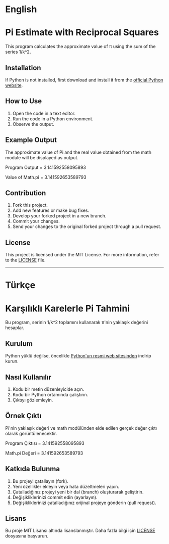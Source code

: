 # English
# Pi Estimate with Reciprocal Squares

This program calculates the approximate value of π using the sum of the series 1/k^2.

## Installation

If Python is not installed, first download and install it from the [official Python website](https://www.python.org/).

## How to Use

1. Open the code in a text editor.
2. Run the code in a Python environment.
3. Observe the output.

## Example Output

The approximate value of Pi and the real value obtained from the math module will be displayed as output.

Program Output = 3.141592558095893

Value of Math.pi = 3.141592653589793

## Contribution

1. Fork this project.
2. Add new features or make bug fixes.
3. Develop your forked project in a new branch.
4. Commit your changes.
5. Send your changes to the original forked project through a pull request.

## License

This project is licensed under the MIT License. For more information, refer to the [LICENSE](LICENSE) file.

---

# Türkçe
# Karşılıklı Karelerle Pi Tahmini

Bu program, serinin 1/k^2 toplamını kullanarak π'nin yaklaşık değerini hesaplar.

## Kurulum

Python yüklü değilse, öncelikle [Python'un resmi web sitesinden](https://www.python.org/) indirip kurun.

## Nasıl Kullanılır

1. Kodu bir metin düzenleyicide açın.
2. Kodu bir Python ortamında çalıştırın.
3. Çıktıyı gözlemleyin.

## Örnek Çıktı

Pi'nin yaklaşık değeri ve math modülünden elde edilen gerçek değer çıktı olarak görüntülenecektir.

Program Çıktısı = 3.141592558095893

Math.pi Değeri = 3.141592653589793


## Katkıda Bulunma

1. Bu projeyi çatallayın (fork).
2. Yeni özellikler ekleyin veya hata düzeltmeleri yapın.
3. Çatalladığınız projeyi yeni bir dal (branch) oluşturarak geliştirin.
4. Değişikliklerinizi commit edin (ayarlayın).
5. Değişikliklerinizi çatalladığınız orijinal projeye gönderin (pull request).

## Lisans

Bu proje MIT Lisansı altında lisanslanmıştır. Daha fazla bilgi için [LICENSE](LICENSE) dosyasına başvurun.